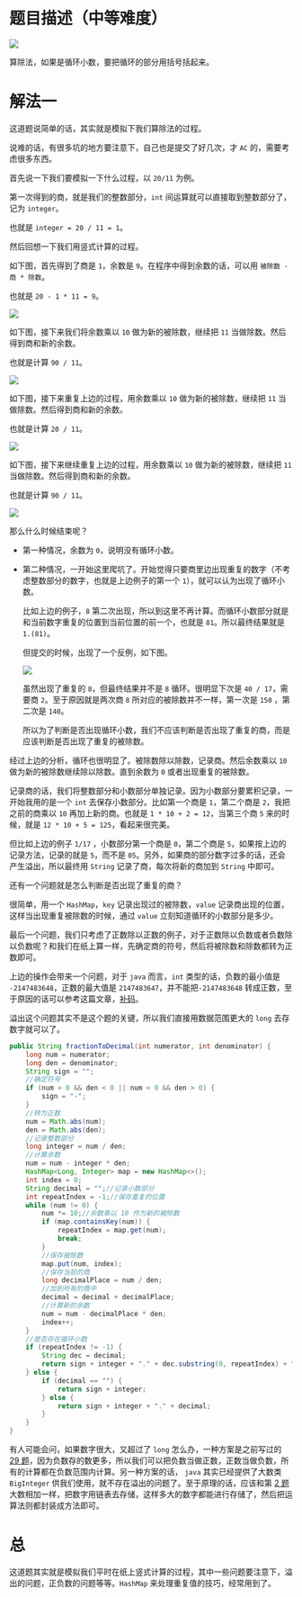 # 题目描述（中等难度）

![](https://windliang.oss-cn-beijing.aliyuncs.com/166.jpg)

算除法，如果是循环小数，要把循环的部分用括号括起来。

# 解法一

这道题说简单的话，其实就是模拟下我们算除法的过程。

说难的话，有很多坑的地方要注意下，自己也是提交了好几次，才 `AC` 的，需要考虑很多东西。

首先说一下我们要模拟一下什么过程，以 `20/11` 为例。

第一次得到的商，就是我们的整数部分，`int` 间运算就可以直接取到整数部分了，记为 `integer`。

也就是 `integer = 20 / 11 = 1`。

然后回想一下我们用竖式计算的过程。

如下图，首先得到了商是 `1`，余数是 `9`。在程序中得到余数的话，可以用 `被除数 - 商 * 除数`。

也就是 `20 - 1 * 11 = 9`。

![](https://windliang.oss-cn-beijing.aliyuncs.com/166_2.jpg)

如下图，接下来我们将余数乘以 `10` 做为新的被除数，继续把 `11` 当做除数。然后得到商和新的余数。

也就是计算 `90 / 11`。

![](https://windliang.oss-cn-beijing.aliyuncs.com/166_3.jpg)

如下图，接下来重复上边的过程，用余数乘以 `10` 做为新的被除数，继续把 `11` 当做除数。然后得到商和新的余数。

也就是计算 `20 / 11`。

![](https://windliang.oss-cn-beijing.aliyuncs.com/166_4.jpg)

如下图，接下来继续重复上边的过程，用余数乘以 `10` 做为新的被除数，继续把 `11` 当做除数。然后得到商和新的余数。

也就是计算 `90 / 11`。

![](https://windliang.oss-cn-beijing.aliyuncs.com/166_5.jpg)

那么什么时候结束呢？

* 第一种情况，余数为 `0`，说明没有循环小数。

* 第二种情况，一开始这里爬坑了。开始觉得只要商里边出现重复的数字（不考虑整数部分的数字，也就是上边例子的第一个 `1`），就可以认为出现了循环小数。

  比如上边的例子，`8` 第二次出现，所以到这里不再计算。而循环小数部分就是和当前数字重复的位置到当前位置的前一个，也就是 `81`。所以最终结果就是 `1.(81)`。

  但提交的时候，出现了一个反例，如下图。

  ![](https://windliang.oss-cn-beijing.aliyuncs.com/166_6.jpg)

  虽然出现了重复的 `8`，但最终结果并不是 `8` 循环。很明显下次是 `40 / 17`，需要商 `2`。至于原因就是两次商 `8` 所对应的被除数并不一样，第一次是 `150` ，第二次是 `140`。
  
  所以为了判断是否出现循环小数，我们不应该判断是否出现了重复的商，而是应该判断是否出现了重复的被除数。

经过上边的分析，循环也很明显了。被除数除以除数，记录商。然后余数乘以 `10` 做为新的被除数继续除以除数。直到余数为 `0` 或者出现重复的被除数。

记录商的话，我们将整数部分和小数部分单独记录。因为小数部分要累积记录，一开始我用的是一个 `int` 去保存小数部分。比如第一个商是 `1`，第二个商是 `2`，我把之前的商乘以 `10` 再加上新的商。也就是 `1 * 10 + 2 = 12`，当第三个商 `5` 来的时候，就是 `12 * 10 + 5 = 125`，看起来很完美。

但比如上边的例子 `1/17` ，小数部分第一个商是 `0`，第二个商是 `5`，如果按上边的记录方法，记录的就是 `5`，而不是 `05`。另外，如果商的部分数字过多的话，还会产生溢出，所以最终用 `String` 记录了商，每次将新的商加到 `String` 中即可。

还有一个问题就是怎么判断是否出现了重复的商？

很简单，用一个 `HashMap`，`key` 记录出现过的被除数，`value` 记录商出现的位置，这样当出现重复被除数的时候，通过 `value` 立刻知道循环的小数部分是多少。

最后一个问题，我们只考虑了正数除以正数的例子，对于正数除以负数或者负数除以负数呢？和我们在纸上算一样，先确定商的符号，然后将被除数和除数都转为正数即可。

上边的操作会带来一个问题，对于 `java`  而言，`int` 类型的话，负数的最小值是 `-2147483648`，正数的最大值是 `2147483647`，并不能把`-2147483648` 转成正数，至于原因的话可以参考这篇文章，[补码](https://zhuanlan.zhihu.com/p/67227136)。 

溢出这个问题其实不是这个题的关键，所以我们直接用数据范围更大的 `long` 去存数字就可以了。

```java
public String fractionToDecimal(int numerator, int denominator) {
    long num = numerator;
    long den = denominator;
    String sign = "";
    //确定符号
    if (num > 0 && den < 0 || num < 0 && den > 0) {
        sign = "-";
    }
    //转为正数
    num = Math.abs(num);
    den = Math.abs(den);
    //记录整数部分
    long integer = num / den;
    //计算余数
    num = num - integer * den;
    HashMap<Long, Integer> map = new HashMap<>();
    int index = 0;
    String decimal = "";//记录小数部分
    int repeatIndex = -1;//保存重复的位置
    while (num != 0) {
        num *= 10;//余数乘以 10 作为新的被除数
        if (map.containsKey(num)) {
            repeatIndex = map.get(num);
            break;
        }
        //保存被除数
        map.put(num, index);
        //保存当前的商
        long decimalPlace = num / den;
        //加到所有的商中
        decimal = decimal + decimalPlace;
        //计算新的余数
        num = num - decimalPlace * den;
        index++;
    }
    //是否存在循环小数
    if (repeatIndex != -1) {
        String dec = decimal;
        return sign + integer + "." + dec.substring(0, repeatIndex) + "(" + dec.substring(repeatIndex) + ")";
    } else {
        if (decimal == "") {
            return sign + integer;
        } else {
            return sign + integer + "." + decimal;
        }
    }
}
```

有人可能会问，如果数字很大，又超过了 `long` 怎么办，一种方案是之前写过的 [29 题](https://leetcode.wang/leetCode-29-Divide-Two-Integers.html)，因为负数存的数更多，所以我们可以把负数当做正数，正数当做负数，所有的计算都在负数范围内计算。另一种方案的话， `java` 其实已经提供了大数类 `BigInteger` 供我们使用，就不存在溢出的问题了。至于原理的话，应该和第 [2 题](https://leetcode.wang/leetCode-2-Add-Two-Numbers.html) 大数相加一样，把数字用链表去存储，这样多大的数字都能进行存储了，然后把运算法则都封装成方法即可。

# 总

这道题其实就是模拟我们平时在纸上竖式计算的过程，其中一些问题要注意下，溢出的问题，正负数的问题等等。`HashMap` 来处理重复值的技巧，经常用到了。

